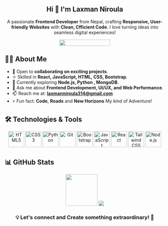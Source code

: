   <!-- 🙏 Hello Namaste, Welcome to my GitHub profile -->
<h2 align="center"> Hi 👋  I'm Laxman Niroula </h2>  
<p align="center">A passionate <b>Frontend Developer</b> from Nepal, crafting <b>Responsive, User-friendly Websites</b> 
  with <b>Clean, Cfficient Code</b>. I love turning ideas into seamless digital experiences!
<p align="center">
  <img src="https://komarev.com/ghpvc/?username=laxmanniroula314&label=Profile%20Views&color=blue" width="160" height="20"/>
</p>

## 👨‍💻 About Me  
- 🔭 Open to **collaborating on exciting projects**.  
- ⚛️ Skilled in **React, JavaScript, HTML, CSS, Bootstrap**.  
- 🌱 Currently exploring **Node.js, Python , MongoDB**.  
- 💬 Ask me about **Frontend Development, UI/UX, and Web Performance**.  
- 📫 Reach me at: **laxmanniroula314@gmail.com**  
- ⚡ Fun fact: **Code**, **Roads** and **New Horizons** My kind of Adventure!  
<!--
## 🌐 Connect with Me  

<p align="center">
  <a href="https://twitter.com/"><img src="https://img.shields.io/badge/-Twitter-1DA1F2?style=for-the-badge&logo=twitter&logoColor=white"/></a>
  <a href="https://www.linkedin.com/in/laxman-niroula/"><img src="https://img.shields.io/badge/-LinkedIn-0A66C2?style=for-the-badge&logo=linkedin&logoColor=white"/></a>
  <a href="https://instagram.com/"><img src="https://img.shields.io/badge/-Instagram-E4405F?style=for-the-badge&logo=instagram&logoColor=white"/></a>
</p>
-->
## 🛠️ Technologies & Tools  
<p align="center">
  <!-- Frontend -->
  <img src="https://cdn.jsdelivr.net/gh/devicons/devicon/icons/html5/html5-original.svg" alt="HTML5" width="50" height="50"/>  
  <img src="https://cdn.jsdelivr.net/gh/devicons/devicon/icons/css3/css3-original.svg" alt="CSS3" width="50" height="50"/>  
   <!-- Other Tools -->
  <img src="https://cdn.jsdelivr.net/gh/devicons/devicon/icons/python/python-original.svg" alt="Python" width="50" height="50"/>  
  <img src="https://cdn.jsdelivr.net/gh/devicons/devicon/icons/git/git-original.svg" alt="Git" width="50" height="50"/>  
  <img src="https://cdn.jsdelivr.net/gh/devicons/devicon/icons/bootstrap/bootstrap-original.svg" alt="Bootstrap" width="50" height="50"/>  
  <img src="https://cdn.jsdelivr.net/gh/devicons/devicon/icons/javascript/javascript-original.svg" alt="JavaScript" width="50" height="50"/>  
  <img src="https://cdn.jsdelivr.net/gh/devicons/devicon/icons/react/react-original.svg" alt="React" width="50" height="50"/>  
  <img src="https://cdn.jsdelivr.net/gh/devicons/devicon/icons/tailwindcss/tailwindcss-original.svg" alt="Tailwind CSS" width="50" height="50"/>  
  <!-- Backend -->
  <img src="https://cdn.jsdelivr.net/gh/devicons/devicon/icons/nodejs/nodejs-original.svg" alt="Node.js" width="50" height="50"/>  
  <!-- <img src="https://cdn.jsdelivr.net/gh/devicons/devicon/icons/express/express-original.svg" alt="Express.js" width="50" height="50"/> 
  <img src="https://cdn.jsdelivr.net/gh/devicons/devicon/icons/mongodb/mongodb-original.svg" alt="MongoDB" width="50" height="50"/>  -->
</p>

## 📊 GitHub Stats  
<p align="center">
  <img src="https://github-readme-stats.vercel.app/api?username=laxmanniroula314&show_icons=true&theme=light&title_color=0e75b6&text_color=0e75b6&cache_seconds=86400"  height="100"/>
  <img src="https://github-readme-stats.vercel.app/api/top-langs/?username=laxmanniroula314&layout=compact&theme=light&title_color=0e75b6&text_color=0e75b6&cache_seconds=86400"  />
</p>
<h3 align="center">💡 Let's connect and Create something extraordinary! 🚀</h3>
